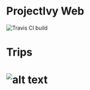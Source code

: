 # ProjectIvy Web
![Travis CI build](https://travis-ci.org/mateanticevic/ProjectIvy.Web.svg?branch=master)
# Trips
# ![alt text](https://image.ibb.co/gzGODG/screencapture_localhost_3000_trips_1509574075968.png)
